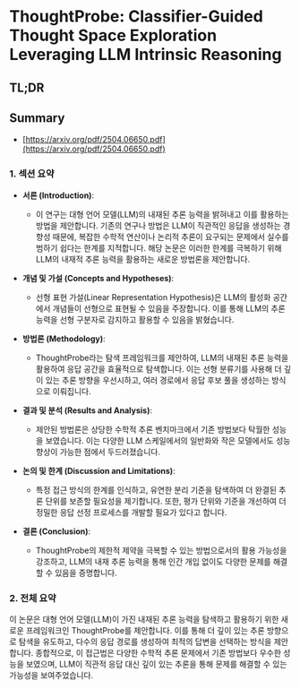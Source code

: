 # ThoughtProbe: Classifier-Guided Thought Space Exploration Leveraging LLM Intrinsic Reasoning
## TL;DR
## Summary
- [https://arxiv.org/pdf/2504.06650.pdf](https://arxiv.org/pdf/2504.06650.pdf)

### 1. 섹션 요약

- **서론 (Introduction)**:
  - 이 연구는 대형 언어 모델(LLM)의 내재된 추론 능력을 밝혀내고 이를 활용하는 방법을 제안합니다. 기존의 연구나 방법은 LLM이 직관적인 응답을 생성하는 경향성 때문에, 복잡한 수학적 연산이나 논리적 추론이 요구되는 문제에서 실수를 범하기 쉽다는 한계를 지적합니다. 해당 논문은 이러한 한계를 극복하기 위해 LLM의 내재적 추론 능력을 활용하는 새로운 방법론을 제안합니다.

- **개념 및 가설 (Concepts and Hypotheses)**:
  - 선형 표현 가설(Linear Representation Hypothesis)은 LLM의 활성화 공간에서 개념들이 선형으로 표현될 수 있음을 주장합니다. 이를 통해 LLM의 추론 능력을 선형 구분자로 감지하고 활용할 수 있음을 밝혔습니다.

- **방법론 (Methodology)**:
  - ThoughtProbe라는 탐색 프레임워크를 제안하여, LLM의 내재된 추론 능력을 활용하여 응답 공간을 효율적으로 탐색합니다. 이는 선형 분류기를 사용해 더 깊이 있는 추론 방향을 우선시하고, 여러 경로에서 응답 후보 풀을 생성하는 방식으로 이뤄집니다.

- **결과 및 분석 (Results and Analysis)**:
  - 제안된 방법론은 상당한 수학적 추론 벤치마크에서 기존 방법보다 탁월한 성능을 보였습니다. 이는 다양한 LLM 스케일에서의 일반화와 작은 모델에서도 성능 향상이 가능한 점에서 두드러졌습니다.

- **논의 및 한계 (Discussion and Limitations)**:
  - 특정 접근 방식의 한계를 인식하고, 유연한 분리 기준을 탐색하여 더 완결된 추론 단위를 보존할 필요성을 제기합니다. 또한, 평가 단위와 기준을 개선하여 더 정밀한 응답 선정 프로세스를 개발할 필요가 있다고 합니다.

- **결론 (Conclusion)**:
  - ThoughtProbe의 제한적 제약을 극복할 수 있는 방법으로서의 활용 가능성을 강조하고, LLM의 내재 추론 능력을 통해 인간 개입 없이도 다양한 문제를 해결할 수 있음을 증명합니다.

### 2. 전체 요약

이 논문은 대형 언어 모델(LLM)이 가진 내재된 추론 능력을 탐색하고 활용하기 위한 새로운 프레임워크인 ThoughtProbe를 제안합니다. 이를 통해 더 깊이 있는 추론 방향으로 탐색을 유도하고, 다수의 응답 경로를 생성하여 최적의 답변을 선택하는 방식을 제안합니다. 종합적으로, 이 접근법은 다양한 수학적 추론 문제에서 기존 방법보다 우수한 성능을 보였으며, LLM이 직관적 응답 대신 깊이 있는 추론을 통해 문제를 해결할 수 있는 가능성을 보여주었습니다.
